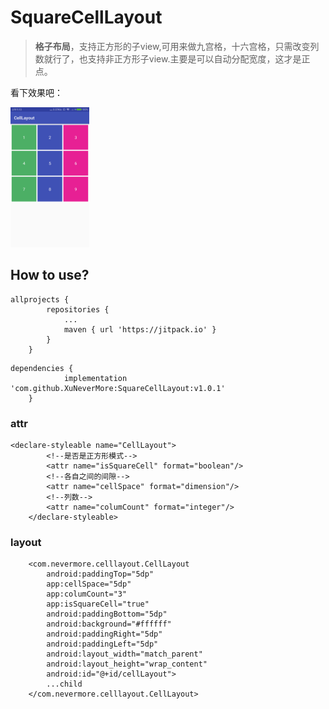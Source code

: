 # SquareCellLayout

> **格子布局**，支持正方形的子view,可用来做九宫格，十六宫格，只需改变列数就行了，也支持非正方形子view.主要是可以自动分配宽度，这才是正点。

看下效果吧：</br>

<img src="https://github.com/XuNeverMore/SquareCellLayout/blob/master/image/device-2018-09-17-111359.png" width="25%" height="25%">

## How to use?
```
allprojects {
		repositories {
			...
			maven { url 'https://jitpack.io' }
		}
	}
```
```
dependencies {
	        implementation 'com.github.XuNeverMore:SquareCellLayout:v1.0.1'
	}
```
### attr
```
<declare-styleable name="CellLayout">
        <!--是否是正方形模式-->
        <attr name="isSquareCell" format="boolean"/>
        <!--各自之间的间隙-->
        <attr name="cellSpace" format="dimension"/>
        <!--列数-->
        <attr name="columCount" format="integer"/>
    </declare-styleable>
```
### layout
```
    <com.nevermore.celllayout.CellLayout
        android:paddingTop="5dp"
        app:cellSpace="5dp"
        app:columCount="3"
        app:isSquareCell="true"
        android:paddingBottom="5dp"
        android:background="#ffffff"
        android:paddingRight="5dp"
        android:paddingLeft="5dp"
        android:layout_width="match_parent"
        android:layout_height="wrap_content"
        android:id="@+id/cellLayout">
        ...child
    </com.nevermore.celllayout.CellLayout>

```
